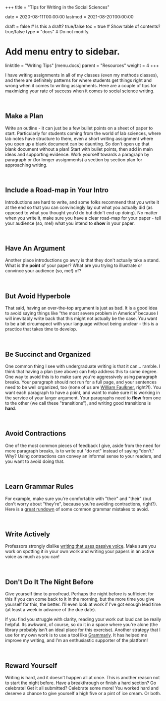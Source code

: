+++
title = "Tips for Writing in the Social Sciences"

date = 2020-08-11T00:00:00
lastmod = 2021-08-20T00:00:00

draft = false  # Is this a draft? true/false
toc = true  # Show table of contents? true/false
type = "docs"  # Do not modify.

# Add menu entry to sidebar.
linktitle = "Writing Tips"
[menu.docs]
  parent = "Resources"
  weight = 4
+++

I have writing assignments in all of my classes (even my methods classes), and there are definitely patterns for where students get things right and wrong when it comes to writing assignments. Here are a couple of tips for maximizing your rate of success when it comes to social science writing.

<br>

## Make a Plan
Write an outline - it can just be a few bullet points on a sheet of paper to start. Particularly for students coming from the world of lab sciences, where lab notes have structure to them, even a short writing assignment where you open up a blank document can be daunting. So don't open up that blank document without a plan! Start with bullet points, then add in main ideas and supporting evidence. Work yourself towards a paragraph by paragraph or (for longer assignments) a section by section plan for approaching writing.

<br>

## Include a Road-map in Your Intro
Introductions are hard to write, and some folks recommend that you write it at the end so that you can convincingly lay out what you actually did (as opposed to what you thought you'd do but didn't end up doing). No matter when you write it, make sure you have a clear road-map for your paper - tell your audience (so, me!) what you intend to **show** in your paper.

<br>

## Have An Argument
Another place introductions go awry is that they don't actually take a stand. What is the **point** of your paper? What are you trying to illustrate or convince your audience (so, me!) of?

<br>

## But Avoid Hyperbole
That said, having an over-the-top argument is just as bad. It is a good idea to avoid saying things like "the most severe problem in America" because I will inevitably write back that this might not actually be the case. You want to be a bit circumspect with your language without being unclear - this is a practice that takes time to develop.

<br>

## Be Succinct and Organized
One common thing I see with undergraduate writing is that it can... ramble. I think that having a plan (see above) can help address this to some degree. One way to avoid this is to make sure you're aggressively using paragraph breaks. Your paragraph should not run for a full page, and your sentences need to be well organized, too (none of us are [William Faulkner](https://en.wikipedia.org/wiki/Stream_of_consciousness), right?!). You want each paragraph to have a point, and want to make sure it is working in the service of your larger argument. Your paragraphs need to **flow** from one to the other (we call these "transitions"), and writing good transitions is **hard**.

<br>

## Avoid Contractions
One of the most common pieces of feedback I give, aside from the need for more paragraph breaks, is to write out "do not" instead of saying "don't." Why? Using contractions can convey an informal sense to your readers, and you want to avoid doing that.

<br>

## Learn Grammar Rules
For example, make sure you're comfortable with "their" and "their" (but don't worry about "they're", because you're avoiding contractions, right?). Here is a [great rundown](https://www.grammarly.com/blog/30-grammar-mistakes-writers-should-avoid/) of some common grammar mistakes to avoid.

<br>

## Write Actively
Professors strongly dislike [writing that uses passive voice](https://www.grammarly.com/blog/passive-voice/). Make sure you work on spotting it in your own work and writing your papers in an active voice as much as you can!

<br>

## Don't Do It The Night Before
Give yourself time to proofread. Perhaps the night before is sufficient for this if you can come back to it in the morning, but the more time you give yourself for this, the better. I'll even look at work if I've got enough lead time (at least a week in advance of the due date).

If you find you struggle with clarity, reading your work out loud can be really helpful. Its awkward, of course, so do it in a space where you're alone (the library probably isn't an ideal place for this exercise). Another strategy that I use for my own work is to use a tool like [Grammarly](https://www.grammarly.com). It has helped me improve my writing, and I'm an enthusiastic supporter of the platform!

<br>

## Reward Yourself
Writing is hard, and it doesn't happen all at once. This is another reason not to start the night before. Have a breakthrough or finish a hard section? Go celebrate! Get it all submitted? Celebrate some more! You worked hard and deserve a chance to give yourself a high five or a pint of ice cream. Or both.
